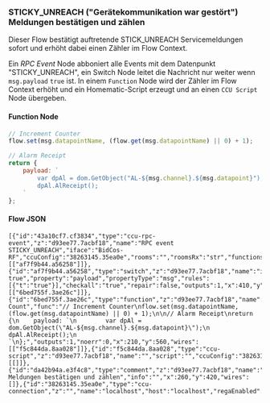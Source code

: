 ### STICKY_UNREACH ("Gerätekommunikation war gestört") Meldungen bestätigen und zählen

Dieser Flow bestätigt auftretende STICK_UNREACH Servicemeldungen sofort und erhöht dabei einen Zähler im Flow Context.

Ein _RPC Event_ Node abboniert alle Events mit dem Datenpunkt "STICKY_UNREACH", ein Switch Node leitet die Nachricht nur weiter wenn `msg.payload` `true` ist. In einem `Function` Node wird der Zähler im Flow Context erhöht und ein Homematic-Script erzeugt und an einen `CCU Script` Node übergeben.

#### Function Node

```javascript
// Increment Counter
flow.set(msg.datapointName, (flow.get(msg.datapointName) || 0) + 1);

// Alarm Receipt
return {
    payload: `
        var dpAl = dom.GetObject("AL-${msg.channel}.${msg.datapoint}");
        dpAl.AlReceipt();
    `
};
```

#### Flow JSON

```
[{"id":"43a10cf7.cf3834","type":"ccu-rpc-event","z":"d93ee77.7acbf18","name":"RPC event STICKY_UNREACH","iface":"BidCos-RF","ccuConfig":"38263145.35ea0e","rooms":"","roomsRx":"str","functions":"","functionsRx":"str","device":"","deviceRx":"str","deviceName":"","deviceNameRx":"str","deviceType":"","deviceTypeRx":"str","channel":"","channelRx":"str","channelName":"","channelNameRx":"str","channelType":"MAINTENANCE","channelTypeRx":"str","datapoint":"STICKY_UNREACH","datapointRx":"str","change":false,"working":false,"cache":true,"topic":"${CCU}/${Interface}/${channelName}/${datapoint}","x":170,"y":480,"wires":[["af7f9b44.a56258"]]},{"id":"af7f9b44.a56258","type":"switch","z":"d93ee77.7acbf18","name":"is true","property":"payload","propertyType":"msg","rules":[{"t":"true"}],"checkall":"true","repair":false,"outputs":1,"x":410,"y":480,"wires":[["6bed755f.3ae26c"]]},{"id":"6bed755f.3ae26c","type":"function","z":"d93ee77.7acbf18","name":"AlReceipt, Count","func":"// Increment Counter\nflow.set(msg.datapointName, (flow.get(msg.datapointName) || 0) + 1);\n\n// Alarm Receipt\nreturn {\n    payload: `\n        var dpAl = dom.GetObject(\"AL-${msg.channel}.${msg.datapoint}\");\n        dpAl.AlReceipt();\n    `\n};","outputs":1,"noerr":0,"x":210,"y":560,"wires":[["f5c844da.8aa028"]]},{"id":"f5c844da.8aa028","type":"ccu-script","z":"d93ee77.7acbf18","name":"","script":"","ccuConfig":"38263145.35ea0e","topic":"${CCU}/${Interface}/","x":450,"y":560,"wires":[[]]},{"id":"da42b94a.e3f4c8","type":"comment","z":"d93ee77.7acbf18","name":"STICKY_UNREACH Meldungen bestätigen und zählen","info":"","x":260,"y":420,"wires":[]},{"id":"38263145.35ea0e","type":"ccu-connection","z":"","name":"localhost","host":"localhost","regaEnabled":true,"bcrfEnabled":true,"iprfEnabled":true,"virtEnabled":true,"bcwiEnabled":true,"cuxdEnabled":false,"regaPoll":true,"regaInterval":"30","rpcPingTimeout":"60","rpcInitAddress":"127.0.0.1","rpcServerHost":"127.0.0.1","rpcBinPort":"2047","rpcXmlPort":"2048","contextStore":"default"}]
```
